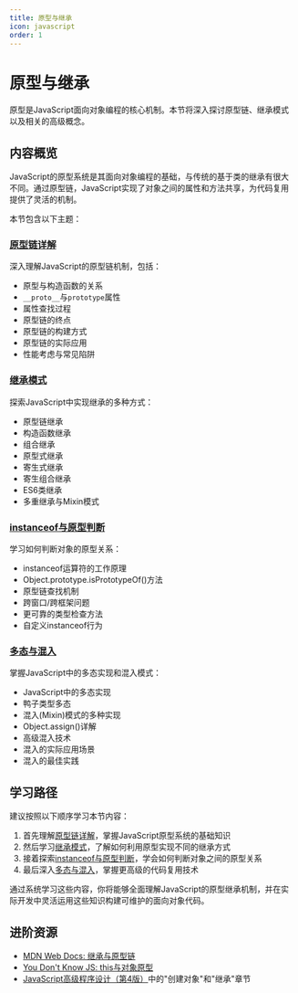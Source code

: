 ```yaml
---
title: 原型与继承
icon: javascript
order: 1
---
```


# 原型与继承

原型是JavaScript面向对象编程的核心机制。本节将深入探讨原型链、继承模式以及相关的高级概念。

## 内容概览

JavaScript的原型系统是其面向对象编程的基础，与传统的基于类的继承有很大不同。通过原型链，JavaScript实现了对象之间的属性和方法共享，为代码复用提供了灵活的机制。

本节包含以下主题：

### [原型链详解](./3.1.1-原型链详解.md)

深入理解JavaScript的原型链机制，包括：
- 原型与构造函数的关系
- `__proto__`与`prototype`属性
- 属性查找过程
- 原型链的终点
- 原型链的构建方式
- 原型链的实际应用
- 性能考虑与常见陷阱

### [继承模式](./3.1.2-继承模式.md)

探索JavaScript中实现继承的多种方式：
- 原型链继承
- 构造函数继承
- 组合继承
- 原型式继承
- 寄生式继承
- 寄生组合继承
- ES6类继承
- 多重继承与Mixin模式

### [instanceof与原型判断](./3.1.3-instanceof与原型判断.md)

学习如何判断对象的原型关系：
- instanceof运算符的工作原理
- Object.prototype.isPrototypeOf()方法
- 原型链查找机制
- 跨窗口/跨框架问题
- 更可靠的类型检查方法
- 自定义instanceof行为

### [多态与混入](./3.1.4-多态与混入.md)

掌握JavaScript中的多态实现和混入模式：
- JavaScript中的多态实现
- 鸭子类型多态
- 混入(Mixin)模式的多种实现
- Object.assign()详解
- 高级混入技术
- 混入的实际应用场景
- 混入的最佳实践

## 学习路径

建议按照以下顺序学习本节内容：

1. 首先理解[原型链详解](./3.1.1-原型链详解.md)，掌握JavaScript原型系统的基础知识
2. 然后学习[继承模式](./3.1.2-继承模式.md)，了解如何利用原型实现不同的继承方式
3. 接着探索[instanceof与原型判断](./3.1.3-instanceof与原型判断.md)，学会如何判断对象之间的原型关系
4. 最后深入[多态与混入](./3.1.4-多态与混入.md)，掌握更高级的代码复用技术

通过系统学习这些内容，你将能够全面理解JavaScript的原型继承机制，并在实际开发中灵活运用这些知识构建可维护的面向对象代码。

## 进阶资源

- [MDN Web Docs: 继承与原型链](https://developer.mozilla.org/zh-CN/docs/Web/JavaScript/Inheritance_and_the_prototype_chain)
- [You Don't Know JS: this与对象原型](https://github.com/getify/You-Dont-Know-JS/blob/1st-ed/this%20%26%20object%20prototypes/README.md)
- [JavaScript高级程序设计（第4版）](https://www.ituring.com.cn/book/2472)中的"创建对象"和"继承"章节
